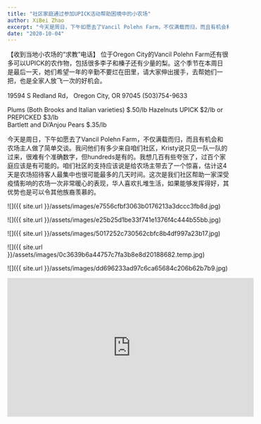 ```yaml
---
title: "社区家庭通过参加UPICK活动帮助困境中的小农场"
author: XiBei Zhao
excerpt: "今天是周日，下午如愿去了Vancil Polehn Farm，不仅满载而归，而且有机会和农场主人做了简单交谈。我问他们有多少来自咱们社区，Kristy说只见一队一队的过来，很难有个准确数字，但hundreds是有的。我想几百有些夸张了，过百个家庭应该是有可能的。咱们社区的支持应该说是给农场主带去了一个惊喜，估计这4天是农场招待客人最集中也很可能最多的几天时间。"
date: "2020-10-04"
---
```


【收到当地小农场的“求教”电话】 位于Oregon City的Vancil Polehn Farm还有很多可以UPICK的农作物，包括很多李子和榛子还有少量的梨。这个季节在本周日是最后一天，她们希望一年的辛勤不要烂在田里，请大家伸出援手，去帮她们一把，也是全家人放飞一次的好机会。

19594 S Redland Rd， Oregon City, OR 97045 (503)754-9633

Plums (Both Brooks and Italian varieties) $.50/lb
Hazelnuts UPICK $2/lb or PREPICKED $3/lb  
Bartlett and Di’Anjou Pears $.35/lb

今天是周日，下午如愿去了Vancil Polehn Farm，不仅满载而归，而且有机会和农场主人做了简单交谈。我问他们有多少来自咱们社区，Kristy说只见一队一队的过来，很难有个准确数字，但hundreds是有的。我想几百有些夸张了，过百个家庭应该是有可能的。咱们社区的支持应该说是给农场主带去了一个惊喜，估计这4天是农场招待客人最集中也很可能最多的几天时间。这次是我们社区帮助一家深受疫情影响的农场一次非常暖心的表现，华人喜欢扎堆生活，如果能够发挥得好，其优势也是可以令其他族裔羡慕的。

![]({{ site.url }}/assets/images/e7556cfbf3063b0176213a3dccc3fb8d.jpg)

![]({{ site.url }}/assets/images/e25b25d1be33f741e1376f4c444b55bb.jpg)

![]({{ site.url }}/assets/images/5017252c730562cbfc8b4df997a23b17.jpg)

![]({{ site.url }}/assets/images/0c3639b6a44757c7fa3b8e8d20188682.temp.jpg)

![]({{ site.url }}/assets/images/dd696233ad97c6ca65684c206b62b7b9.jpg)

<iframe width="560" height="315" src="https://www.youtube.com/embed/bHZQVsWMqEQ" frameborder="0" allow="accelerometer; autoplay; clipboard-write; encrypted-media; gyroscope; picture-in-picture" allowfullscreen></iframe>

